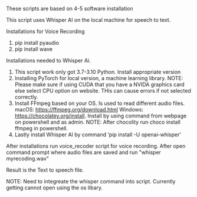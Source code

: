 These scripts are based on 4-5 software installation

This script uses Whisper AI on the local machine for speech to text.

Installations for Voice Recording
1. pip install pyaudio 
2. pip install wave

Installations needed to Whisper Ai.
1. This script work only got 3.7-3.10 Python. Install appropriate version
2. Installing PyTorch for local version, a machine learning library. 
    NOTE: Please make sure if using CUDA that you have a NVIDA graphics card else select CPU option on website. THis can cause errors if not selected correctly.
3. Install FFmpeg based on your OS. Is used to read different audio files.
    macOS: https://ffmpeg.org/download.html
    Windows: https://chocolatey.org/install. Install by using command from webpage on powershell and as admin.
    NOTE: After chocolity run choco install ffmpeg in powershell.
4. Lastly install Whisper AI by command 'pip install -U openai-whisper'

After installations run voice_recoder script for voice recording.
After open command prompt where audio files are saved and run "whisper myrecoding.wav"

Result is the Text to speech file.

NOTE: Need to integreate the whisper command into script. Currently getting cannot open using the os libary. 
